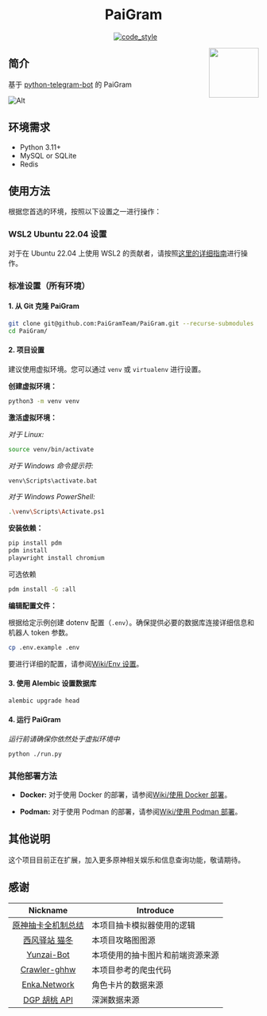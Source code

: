 <h1 align="center">PaiGram</h1>

<div align="center"><img src="https://img.shields.io/badge/python-3.11%2B-blue" alt="">
<img src="https://img.shields.io/badge/works%20on-my%20machine-brightgreen" alt="">
<img src="https://img.shields.io/badge/status-%E5%92%95%E5%92%95%E5%92%95-blue" alt="">
<a href="https://black.readthedocs.io/en/stable/index.html"><img src="https://img.shields.io/badge/code%20style-black-000000.svg" alt="code_style" /></a>
<a href="https://www.codacy.com/gh/PaiGramTeam/PaiGram/dashboard?utm_source=github.com&amp;utm_medium=referral&amp;utm_content=PaiGramTeam/PaiGram&amp;utm_campaign=Badge_Grade"><img src="https://app.codacy.com/project/badge/Grade/ac5844e2b0d14a3e8aa16b9b1b099ce0" alt=""/></a>
</div>

<p>
<img src="https://user-images.githubusercontent.com/70872201/190447002-119a8819-b111-4a96-a0b3-701c5e256137.png" align="right" width="100px" alt="">
<h2 align="left">简介</h2>

基于 [python-telegram-bot](https://github.com/python-telegram-bot/python-telegram-bot) 的 PaiGram

![Alt](https://repobeats.axiom.co/api/embed/f73c1121006cb86196f83da2170242b7a97f8be0.svg "Repobeats analytics image")

## 环境需求

- Python 3.11+
- MySQL or SQLite
- Redis

## 使用方法

根据您首选的环境，按照以下设置之一进行操作：

### WSL2 Ubuntu 22.04 设置

对于在 Ubuntu 22.04 上使用 WSL2 的贡献者，请按照[这里的详细指南](/docs/wsl/ZH.md)进行操作。

### 标准设置（所有环境）

#### 1. 从 Git 克隆 PaiGram

```bash
git clone git@github.com:PaiGramTeam/PaiGram.git --recurse-submodules
cd PaiGram/
```

#### 2. 项目设置

建议使用虚拟环境。您可以通过 `venv` 或 `virtualenv` 进行设置。

**创建虚拟环境：**

```bash
python3 -m venv venv
```

**激活虚拟环境：**

*对于 Linux:*

```bash
source venv/bin/activate
```

*对于 Windows 命令提示符:*

```bash
venv\Scripts\activate.bat
```

*对于 Windows PowerShell:*

```bash
.\venv\Scripts\Activate.ps1
```

**安装依赖：**

```bash
pip install pdm
pdm install
playwright install chromium
```

可选依赖

```bash
pdm install -G :all
```

**编辑配置文件：**

根据给定示例创建 dotenv 配置（`.env`）。确保提供必要的数据库连接详细信息和机器人 token 参数。

```bash
cp .env.example .env
```

要进行详细的配置，请参阅[Wiki/Env 设置](https://github.com/PaiGramTeam/PaiGram/wiki/Env-Settings)。

#### 3. 使用 Alembic 设置数据库

```bash
alembic upgrade head
```

#### 4. 运行 PaiGram

*运行前请确保你依然处于虚拟环境中*

```bash
python ./run.py
```

### 其他部署方法

- **Docker:** 对于使用 Docker
  的部署，请参阅[Wiki/使用 Docker 部署](https://github.com/PaiGramTeam/PaiGram/wiki/Deploy-with-Docker)。

- **Podman:** 对于使用 Podman
  的部署，请参阅[Wiki/使用 Podman 部署](https://github.com/PaiGramTeam/PaiGram/wiki/Deploy-with-Podman)。

## 其他说明

这个项目目前正在扩展，加入更多原神相关娱乐和信息查询功能，敬请期待。

## 感谢

|                                Nickname                                 | Introduce        |
|:-----------------------------------------------------------------------:|------------------|
|          [原神抽卡全机制总结](https://www.bilibili.com/read/cv10468091)          | 本项目抽卡模拟器使用的逻辑    |
| [西风驿站 猫冬](https://bbs.mihoyo.com/ys/accountCenter/postList?id=74019947) | 本项目攻略图图源         |
|           [Yunzai-Bot](https://github.com/Le-niao/Yunzai-Bot)           | 本项使用的抽卡图片和前端资源来源 |
|       [Crawler-ghhw](https://github.com/DGP-Studio/Crawler-ghhw)        | 本项目参考的爬虫代码       |
|                  [Enka.Network](https://enka.network)                   | 角色卡片的数据来源        |
|                    [DGP 胡桃 API](https://hut.ao/zh/)                     | 深渊数据来源           |

